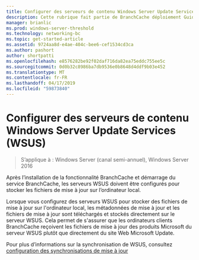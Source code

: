 ```yaml
---
title: Configurer des serveurs de contenu Windows Server Update Services (WSUS)
description: Cette rubrique fait partie de BranchCache déploiement Guide pour Windows Server 2016, qui montre comment déployer BranchCache en mode cache distribué et hébergé pour optimiser l’utilisation de la bande passante WAN dans les succursales.
manager: brianlic
ms.prod: windows-server-threshold
ms.technology: networking-bc
ms.topic: get-started-article
ms.assetid: 9724aa8d-e4ae-404c-bee6-cef1534cd3ca
ms.author: pashort
author: shortpatti
ms.openlocfilehash: e8576282be92f02daf716da82ea75eddc755ee5c
ms.sourcegitcommit: 0d0b32c8986ba7db9536e0b8648d4ddf9b03e452
ms.translationtype: MT
ms.contentlocale: fr-FR
ms.lasthandoff: 04/17/2019
ms.locfileid: "59873840"
---
```

# <a name="configure-windows-server-update-services-wsus-content-servers"></a>Configurer des serveurs de contenu Windows Server Update Services (WSUS)

>S’applique à : Windows Server (canal semi-annuel), Windows Server 2016

Après l’installation de la fonctionnalité BranchCache et démarrage du service BranchCache, les serveurs WSUS doivent être configurés pour stocker les fichiers de mise à jour sur l’ordinateur local. 

Lorsque vous configurez des serveurs WSUS pour stocker des fichiers de mise à jour sur l'ordinateur local, les métadonnées de mise à jour et les fichiers de mise à jour sont téléchargés et stockés directement sur le serveur WSUS. Cela permet de s'assurer que les ordinateurs clients BranchCache reçoivent les fichiers de mise à jour des produits Microsoft du serveur WSUS plutôt que directement du site Web Microsoft Update.  
  
Pour plus d’informations sur la synchronisation de WSUS, consultez [configuration des synchronisations de mise à jour](https://technet.microsoft.com/library/mt612311.aspx)  